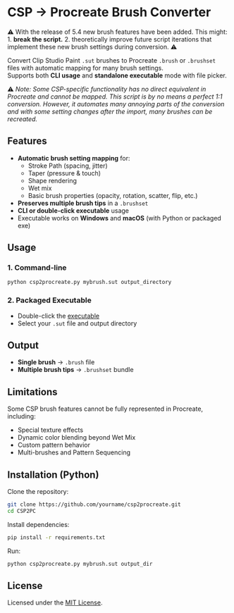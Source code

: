 
# CSP → Procreate Brush Converter

⚠️ With the release of 5.4 new brush features have been added. This might: 1. **break the script.** 2. theoretically improve future script iterations that implement these new brush settings during conversion. ⚠️

Convert Clip Studio Paint `.sut` brushes to Procreate `.brush` or `.brushset` files with automatic mapping for many brush settings.  
Supports both **CLI usage** and **standalone executable** mode with file picker.

⚠️ *Note: Some CSP-specific functionality has no direct equivalent in Procreate and cannot be mapped. This script is by no means a perfect 1:1 conversion. However, it automates many annoying parts of the conversion and with some setting changes after the import, many brushes can be recreated.*

##  Features

- **Automatic brush setting mapping** for:
  - Stroke Path (spacing, jitter)
  - Taper (pressure & touch)
  - Shape rendering
  - Wet mix
  - Basic brush properties (opacity, rotation, scatter, flip, etc.)
- **Preserves multiple brush tips** in a `.brushset`
- **CLI or double-click executable** usage
- Executable works on **Windows** and **macOS** (with Python or packaged exe)

##  Usage

### 1. Command-line
```bash
python csp2procreate.py mybrush.sut output_directory
```

### 2. Packaged Executable
- Double-click the [executable](https://github.com/Leon-Schoenbrunn/CSP2PC/releases/latest)
- Select your `.sut` file and output directory

## Output

- **Single brush** → `.brush` file  
- **Multiple brush tips** → `.brushset` bundle  

## Limitations

Some CSP brush features cannot be fully represented in Procreate, including:
- Special texture effects
- Dynamic color blending beyond Wet Mix
- Custom pattern behavior
- Multi-brushes and Pattern Sequencing

## Installation (Python)

Clone the repository:
```bash
git clone https://github.com/yourname/csp2procreate.git
cd CSP2PC
```

Install dependencies:
```bash
pip install -r requirements.txt
```

Run:
```bash
python csp2procreate.py mybrush.sut output_dir
```

## License

Licensed under the [MIT License](LICENSE).

